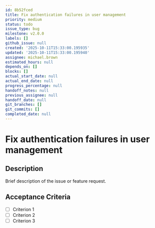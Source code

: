 ```yaml
---
id: 8b52fced
title: Fix authentication failures in user management
priority: medium
status: todo
issue_type: bug
milestone: v2.0.0
labels: []
github_issue: null
created: '2025-10-11T15:33:00.195935'
updated: '2025-10-11T15:33:00.195940'
assignee: michael.brown
estimated_hours: null
depends_on: []
blocks: []
actual_start_date: null
actual_end_date: null
progress_percentage: null
handoff_notes: null
previous_assignee: null
handoff_date: null
git_branches: []
git_commits: []
completed_date: null
---
```


# Fix authentication failures in user management

## Description

Brief description of the issue or feature request.

## Acceptance Criteria

- [ ] Criterion 1
- [ ] Criterion 2
- [ ] Criterion 3